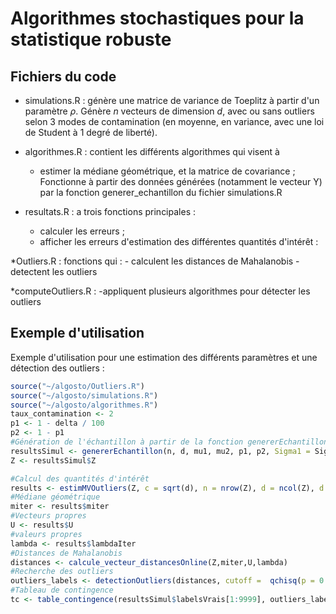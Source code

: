 # Algorithmes stochastiques pour la statistique robuste 

## Fichiers du code

* simulations.R : génère une matrice de variance de Toeplitz à partir d'un paramètre $\rho$. Génère $n$ vecteurs de dimension $d$, avec ou sans outliers selon 3 modes de contamination (en moyenne, en variance, avec une loi de Student à 1 degré de liberté).
      

* algorithmes.R : contient les différents algorithmes qui visent à
    - estimer la médiane géométrique, et la matrice de covariance ;
     Fonctionne à partir des données générées (notamment le vecteur Y) par la fonction generer_echantillon du fichier simulations.R

* resultats.R : a trois fonctions principales :
    - calculer les erreurs ;
    - afficher les erreurs d'estimation des différentes quantités d'intérêt :

*Outliers.R : fonctions qui : 
      - calculent les distances de Mahalanobis
      - detectent les outliers

*computeOutliers.R : 
      -appliquent plusieurs algorithmes pour détecter les outliers

## Exemple d'utilisation 

Exemple d'utilisation pour une estimation des différents paramètres et une détection des outliers : 
```r
source("~/algosto/Outliers.R")
source("~/algosto/simulations.R")
source("~/algosto/algorithmes.R")
taux_contamination <- 2
p1 <- 1 - delta / 100
p2 <- 1 - p1
#Génération de l'échantillon à partir de la fonction genererEchantillon de parametres.R  
resultsSimul <- genererEchantillon(n, d, mu1, mu2, p1, p2, Sigma1 = Sigma1, Sigma2 = Sigma2,contamin = "variance")
Z <- resultsSimul$Z

#Calcul des quantités d'intérêt
results <- estimMVOutliers(Z, c = sqrt(d), n = nrow(Z), d = ncol(Z), d = ncol(Z), r = 1.5, aa = 0.75, niter = 1e4,niterRMon = d ,methode = "eigen")
#Médiane géométrique
miter <- results$miter
#Vecteurs propres
U <- results$U
#valeurs propres
lambda <- results$lambdaIter
#Distances de Mahalanobis
distances <- calcule_vecteur_distancesOnline(Z,miter,U,lambda)
#Recherche des outliers
outliers_labels <- detectionOutliers(distances, cutoff =  qchisq(p = 0.95, df = ncol(Z)))
#Tableau de contingence
tc <- table_contingence(resultsSimul$labelsVrais[1:9999], outliers_labels[1:9999])


